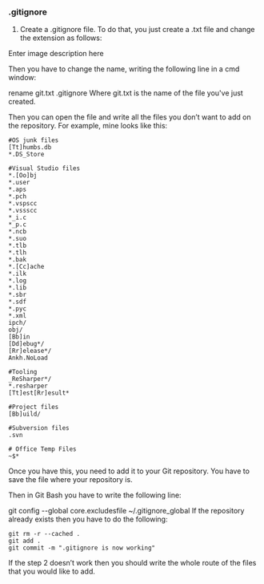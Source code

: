 


### .gitignore

1) Create a .gitignore file. To do that, you just create a .txt file and change the extension as follows:

Enter image description here

Then you have to change the name, writing the following line in a cmd window:

 rename git.txt .gitignore
Where git.txt is the name of the file you've just created.

Then you can open the file and write all the files you don’t want to add on the repository. For example, mine looks like this:

```
#OS junk files
[Tt]humbs.db
*.DS_Store

#Visual Studio files
*.[Oo]bj
*.user
*.aps
*.pch
*.vspscc
*.vssscc
*_i.c
*_p.c
*.ncb
*.suo
*.tlb
*.tlh
*.bak
*.[Cc]ache
*.ilk
*.log
*.lib
*.sbr
*.sdf
*.pyc
*.xml
ipch/
obj/
[Bb]in
[Dd]ebug*/
[Rr]elease*/
Ankh.NoLoad

#Tooling
_ReSharper*/
*.resharper
[Tt]est[Rr]esult*

#Project files
[Bb]uild/

#Subversion files
.svn

# Office Temp Files
~$*
```

Once you have this, you need to add it to your Git repository. You have to save the file where your repository is.

Then in Git Bash you have to write the following line:

git config --global core.excludesfile ~/.gitignore_global
If the repository already exists then you have to do the following:

```
git rm -r --cached .
git add .
git commit -m ".gitignore is now working"
```

If the step 2 doesn’t work then you should write the whole route of the files that you would like to add.